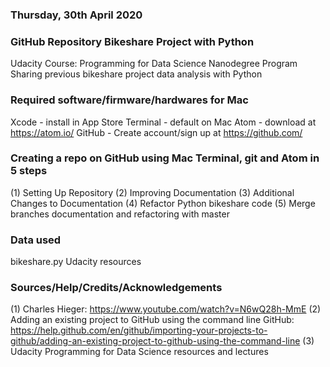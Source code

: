 ### Thursday, 30th April 2020

### GitHub Repository Bikeshare Project with Python
Udacity Course: Programming for Data Science Nanodegree Program
Sharing previous bikeshare project data analysis with Python

### Required software/firmware/hardwares for Mac
Xcode - install in App Store
Terminal - default on Mac
Atom - download at https://atom.io/
GitHub - Create account/sign up at https://github.com/



### Creating a repo on GitHub using Mac Terminal, git and Atom in 5 steps
(1) Setting Up Repository
(2) Improving Documentation
(3) Additional Changes to Documentation
(4) Refactor Python bikeshare code
(5) Merge branches documentation and refactoring with master



### Data used
bikeshare.py
Udacity resources


### Sources/Help/Credits/Acknowledgements
(1) Charles Hieger: https://www.youtube.com/watch?v=N6wQ28h-MmE
(2) Adding an existing project to GitHub using the command line GitHub: https://help.github.com/en/github/importing-your-projects-to-github/adding-an-existing-project-to-github-using-the-command-line
(3) Udacity Programming for Data Science resources and lectures
